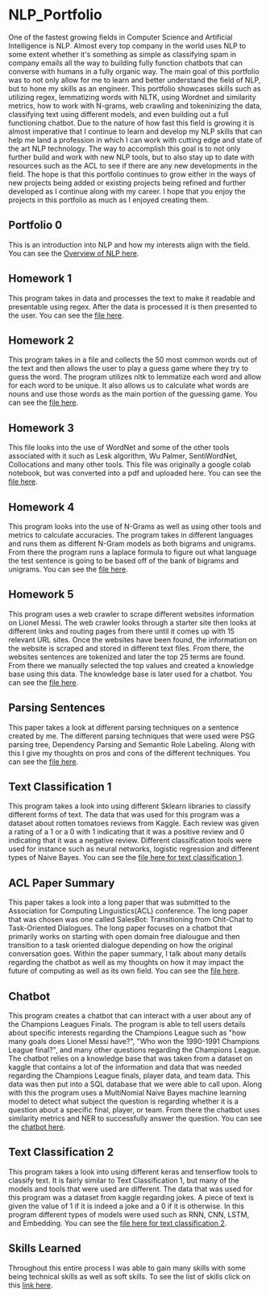 # NLP_Portfolio

One of the fastest growing fields in Computer Science and Artificial Intelligence is NLP. Almost every top company in the world uses NLP to some extent whether it's something as simple as classifying spam in company emails all the way to building fully function chatbots that can converse with humans in a fully organic way. The main goal of this portfolio was to not only allow for me to learn and better understand the field of NLP, but to hone my skills as an engineer. This portfolio showcases skills such as utilizing regex, lemmatizing words with NLTK, using Wordnet and similarity metrics, how to work with N-grams, web crawling and tokeninizing the data, classifying text using different models, and even building out a full functioning chatbot. Due to the nature of how fast this field is growing it is almost imperative that I continue to learn and develop my NLP skills that can help me land a profession in which I can work with cutting edge and state of the art NLP technology. The way to accomplish this goal is to not only further build and work with new NLP tools, but to also stay up to date with resources such as the ACL to see if there are any new developments in the field. The hope is that this portfolio continues to grow either in the ways of new projects being added or existing projects being refined and further developed as I continue along with my career. I hope that you enjoy the projects in this portfolio as much as I enjoyed creating them.

## Portfolio 0

This is an introduction into NLP and how my interests align with the field. You can see the [Overview of NLP here](Overview_of_NLP.pdf).

## Homework 1

This program takes in data and processes the text to make it readable and presentable using regex. After the data is processed it is then presented to the user. You can see the [file here](https://github.com/dhruv0219/NLP_Portfolio/tree/main/Homework1).

## Homework 2

This program takes in a file and collects the 50 most common words out of the text and then allows the user to play a guess game where they try to guess the word. The program utilizes nltk to lemmatize each word and allow for each word to be unique. It also allows us to calculate what words are nouns and use those words as the main portion of the guessing game. You can see the [file here](https://github.com/dhruv0219/NLP_Portfolio/tree/main/Homework2).

## Homework 3

This file looks into the use of WordNet and some of the other tools associated with it such as Lesk algorithm, Wu Palmer, SentiWordNet, Collocations and many other tools. This file was originally a google colab notebook, but was converted into a pdf and uploaded here. You can see the [file here](Homework3_Dxt180017ipynb.pdf).

## Homework 4

This program looks into the use of N-Grams as well as using other tools and metrics to calculate accuracies. The program takes in different languages and 
runs them as different N-Gram models as both bigrams and unigrams. From there the program runs a laplace formula to figure out what language the test sentence is going to be based off of the bank of bigrams and unigrams. You can see the [file here](https://github.com/dhruv0219/NLP_Portfolio/tree/main/Homework4).

## Homework 5

This program uses a web crawler to scrape different websites information on Lionel Messi. The web crawler looks through a starter site then looks at different links and routing pages from there until it comes up with 15 relevant URL sites. Once the websites have been found, the information on the website is scraped and stored in different text files. From there, the websites sentences are tokenized and later the top 25 terms are found. From there we manually selected the top values and created a knowledge base using this data. The knowledge base is later used for a chatbot. You can see the [file here](https://github.com/dhruv0219/NLP_Portfolio/tree/main/Homework5).

## Parsing Sentences

This paper takes a look at different parsing techniques on a sentence created by me. The different parsing techniques that were used were PSG parsing tree, Dependency Parsing and Semantic Role Labeling. Along with this I give my thoughts on pros and cons of the different techniques. You can see the [file here](Parsing-Sentences.pdf).

## Text Classification 1

This program takes a look into using different Sklearn libraries to classify different forms of text. The data that was used for this program was a dataset about rotten tomatoes reviews from Kaggle. Each review was given a rating of a 1 or a 0 with 1 indicating that it was a positive review and 0 indicating that it was a negative review. Different classification tools were used for instance such as neural networks, logistic regression and different types of Naive Bayes. You can see the [file here for text classification 1](https://github.com/dhruv0219/NLP_Portfolio/tree/main/TextClassification1).

## ACL Paper Summary

This paper takes a look into a long paper that was submitted to the Association for Computing Linguistics(ACL) conference. The long paper that was chosen was one called SalesBot: Transitioning from Chit-Chat to Task-Oriented Dialogues. The long paper focuses on a chatbot that primarily works on starting with open domain free dialougue and then transition to a task oriented dialogue depending on how the original conversation goes. Within the paper summary, I talk about many details regarding the chatbot as well as my thoughts on how it may impact the future of computing as well as its own field. You can see the [file here](https://github.com/dhruv0219/NLP_Portfolio/tree/main/ACL_Paper).

## Chatbot

This program creates a chatbot that can interact with a user about any of the Champions Leagues Finals. The program is able to tell users details about specific interests regarding the Champions League such as "how many goals does Lionel Messi have?", "Who won the 1990-1991 Champions League final?", and many other questions regarding the Champions League. The chatbot relies on a knowledge base that was taken from a dataset on kaggle that contains a lot of the information and data that was needed regarding the Champions League finals, player data, and team data. This data was then put into a SQL database that we were able to call upon. Along with this the program uses a MultiNomial Naive Bayes machine learning model to detect what subject the question is regarding whether it is a question about a specific final, player, or team. From there the chatbot uses similarity metrics and NER to successfully answer the question. You can see the [chatbot here](https://github.com/dhruv0219/NLP_Portfolio/tree/main/ChatBot).

## Text Classification 2

This program takes a look into using different keras and tenserflow tools to classify text. It is fairly similar to Text Classification 1, but many of the models and tools that were used are different. The data that was used for this program was a dataset from kaggle regarding jokes. A piece of text is given the value of 1 if it is indeed a joke and a 0 if it is otherwise. In this program different types of models were used such as RNN, CNN, LSTM, and Embedding. You can see the [file here for text classification 2](https://github.com/dhruv0219/NLP_Portfolio/tree/main/TextClassification2).

## Skills Learned

Throughout this entire process I was able to gain many skills with some being technical skills as well as soft skills. To see the list of skills click on this [link here](Skills.md).
